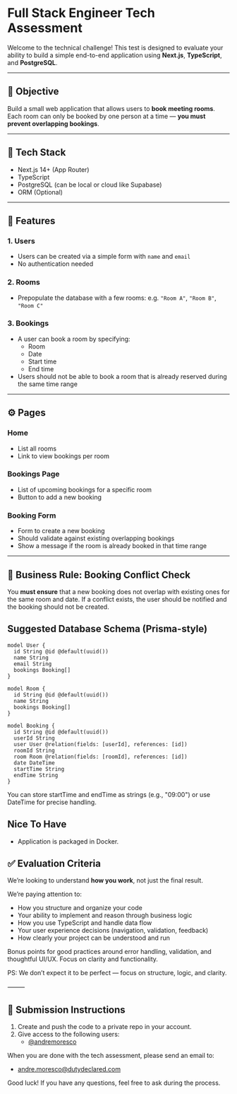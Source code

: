 # Full Stack Engineer Tech Assessment

Welcome to the technical challenge! This test is designed to evaluate your ability to build a simple end-to-end application using **Next.js**, **TypeScript**, and **PostgreSQL**.

---

## 🎯 Objective

Build a small web application that allows users to **book meeting rooms**. Each room can only be booked by one person at a time — **you must prevent overlapping bookings**.

---

## 🧰 Tech Stack

- Next.js 14+ (App Router)
- TypeScript
- PostgreSQL (can be local or cloud like Supabase)
- ORM (Optional)

---

## 📂 Features

### 1. **Users**

- Users can be created via a simple form with `name` and `email`
- No authentication needed

### 2. **Rooms**

- Prepopulate the database with a few rooms: e.g. `"Room A"`, `"Room B"`, `"Room C"`

### 3. **Bookings**

- A user can book a room by specifying:
  - Room
  - Date
  - Start time
  - End time
- Users should not be able to book a room that is already reserved during the same time range

---

## ⚙️ Pages

### Home

- List all rooms
- Link to view bookings per room

### Bookings Page

- List of upcoming bookings for a specific room
- Button to add a new booking

### Booking Form

- Form to create a new booking
- Should validate against existing overlapping bookings
- Show a message if the room is already booked in that time range

---

## 🧠 Business Rule: Booking Conflict Check

You **must ensure** that a new booking does not overlap with existing ones for the same room and date.
If a conflict exists, the user should be notified and the booking should not be created.

## Suggested Database Schema (Prisma-style)

```
model User {
  id String @id @default(uuid())
  name String
  email String
  bookings Booking[]
}

model Room {
  id String @id @default(uuid())
  name String
  bookings Booking[]
}

model Booking {
  id String @id @default(uuid())
  userId String
  user User @relation(fields: [userId], references: [id])
  roomId String
  room Room @relation(fields: [roomId], references: [id])
  date DateTime
  startTime String
  endTime String
}
```

You can store startTime and endTime as strings (e.g., "09:00") or use DateTime for precise handling.

## Nice To Have

- Application is packaged in Docker.

## ✅ Evaluation Criteria

We’re looking to understand **how you work**, not just the final result.

We’re paying attention to:

- How you structure and organize your code
- Your ability to implement and reason through business logic
- How you use TypeScript and handle data flow
- Your user experience decisions (navigation, validation, feedback)
- How clearly your project can be understood and run

Bonus points for good practices around error handling, validation, and thoughtful UI/UX.
Focus on clarity and functionality.

PS:
We don’t expect it to be perfect — focus on structure, logic, and clarity.

⸻

## 🚀 Submission Instructions

1. Create and push the code to a private repo in your account.
2. Give access to the following users:
   - [@andremoresco](https://github.com/andremoresco)

When you are done with the tech assessment, please send an email to:

- andre.moresco@dutydeclared.com

Good luck! If you have any questions, feel free to ask during the process.
